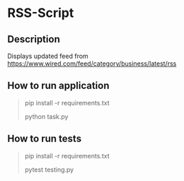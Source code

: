 # RSS-Script

## Description

Displays updated feed from https://www.wired.com/feed/category/business/latest/rss

## How to run application

> pip install -r requirements.txt
> 
> python task.py

## How to run tests

> pip install -r requirements.txt
> 
> pytest testing.py
